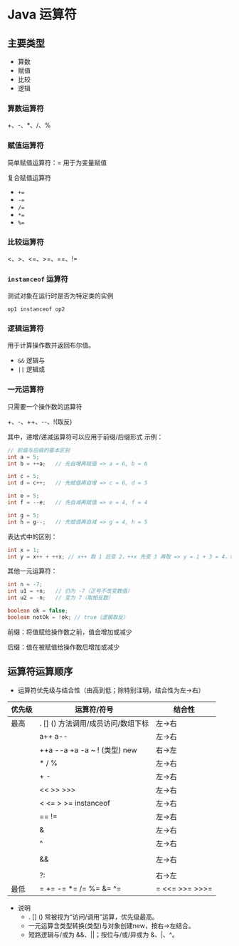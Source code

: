 # Java 运算符

## 主要类型

- 算数
- 赋值
- 比较
- 逻辑

### 算数运算符

+、-、*、/、%

### 赋值运算符

简单赋值运算符：= 用于为变量赋值

复合赋值运算符

- `+=`
- `-=`
- `/=`
- `*=`
- `%=`

### 比较运算符

<、>、<=、>=、==、!=

### `instanceof` 运算符

测试对象在运行时是否为特定类的实例

`op1 instanceof op2`

### 逻辑运算符

用于计算操作数并返回布尔值。

- `&&` 逻辑与
- `||` 逻辑或

### 一元运算符

只需要一个操作数的运算符

+、-、++、--、!(取反)

其中，递增/递减运算符可以应用于前缀/后缀形式
示例：

```java
// 前缀与后缀的基本区别
int a = 5;
int b = ++a;   // 先自增再赋值 => a = 6, b = 6

int c = 5;
int d = c++;   // 先赋值再自增 => c = 6, d = 5

int e = 5;
int f = --e;   // 先自减再赋值 => e = 4, f = 4

int g = 5;
int h = g--;   // 先赋值再自减 => g = 4, h = 5
```

表达式中的区别：

```java
int x = 1;
int y = x++ + ++x; // x++ 取 1 后变 2，++x 先变 3 再取 => y = 1 + 3 = 4，x = 3
```

其他一元运算符：

```java
int n = -7;
int u1 = +n;   // 仍为 -7（正号不改变数值）
int u2 = -n;   // 变为 7（取相反数）

boolean ok = false;
boolean notOk = !ok; // true（逻辑取反）
```

前缀：将值赋给操作数之前，值会增加或减少

后缀：值在被赋值给操作数后增加或减少

## 运算符运算顺序

- 运算符优先级与结合性（由高到低；除特别注明，结合性为左→右）

| 优先级 | 运算符/符号                                       | 结合性   |
|-------|----------------------------------------------------|----------|
| 最高  | .  []  ()  方法调用/成员访问/数组下标               | 左→右    |
|       | a++  a--                                           | 左→右    |
|       | ++a  --a  +a  -a  ~  !  (类型)  new                | 右→左    |
|       | *  /  %                                            | 左→右    |
|       | +  -                                               | 左→右    |
|       | <<  >>  >>>                                        | 左→右    |
|       | <  <=  >  >=  instanceof                           | 左→右    |
|       | ==  !=                                             | 左→右    |
|       | &                                                  | 左→右    |
|       | ^                                                  | 左→右    |
|       | |                                                  | 左→右    |
|       | &&                                                 | 左→右    |
|       | ||                                                 | 左→右    |
|       | ?:                                                 | 右→左    |
| 最低  | =  +=  -=  *=  /=  %=  &=  ^=  |=  <<=  >>=  >>>=  | 右→左    |

- 说明
    - . [] () 常被视为“访问/调用”运算，优先级最高。
    - 一元运算含类型转换(类型)与对象创建new，按右→左结合。
    - 短路逻辑与/或为 &&、||；按位与/或/异或为 &、|、^。

